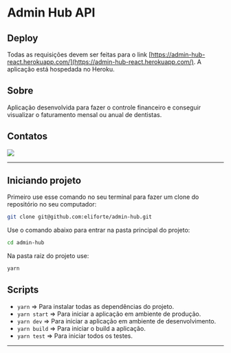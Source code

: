 # Admin Hub API

## **Deploy**

Todas as requisições devem ser feitas para o link [https://admin-hub-react.herokuapp.com/](https://admin-hub-react.herokuapp.com/). A aplicação está hospedada no Heroku.

## **Sobre**
  Aplicação desenvolvida para fazer o controle financeiro e conseguir visualizar o faturamento mensal ou anual de dentistas.
  
## **Contatos**
<a targer="_blank" href="https://www.linkedin.com/in/elias-forte/"><img src="https://img.icons8.com/fluency/48/000000/linkedin.png"/></a>

***

## **Iniciando projeto**

Primeiro use esse comando no seu terminal para fazer um clone do repositório no seu computador:

```bash
git clone git@github.com:eliforte/admin-hub.git
```
Use o comando abaixo para entrar na pasta principal do projeto:

```bash
cd admin-hub
```

Na pasta raiz do projeto use:

```bash
yarn
```

## **Scripts**

- <code>yarn</code> => Para instalar todas as dependências do projeto.
- <code>yarn start</code> => Para iniciar a aplicação em ambiente de produção.
- <code>yarn dev</code> => Para iniciar a aplicação em ambiente de desenvolvimento.
- <code>yarn build</code> => Para iniciar o build a aplicação.
- <code>yarn test</code> => Para iniciar todos os testes.

***

